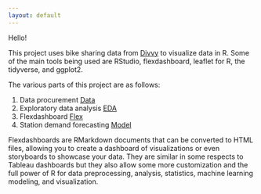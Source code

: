 ```yaml
---
layout: default
---
```


Hello!

This project uses bike sharing data from [Divvy](https://www.divvybikes.com/system-data) to visualize data in R. Some of the main tools being used are RStudio, flexdashboard, leaflet for R, the tidyverse, and ggplot2.

The various parts of this project are as follows:
1. Data procurement [Data](https://zacklarsen.github.io/divvy/Data.html)
1. Exploratory data analysis [EDA](https://zacklarsen.github.io/divvy/EDA.html)
1. Flexdashboard [Flex](https://zacklarsen.github.io/divvy/Flex.html)
1. Station demand forecasting [Model](https://zacklarsen.github.io/divvy/Model.html)


Flexdashboards are RMarkdown documents that can be converted to HTML files, allowing you to create a dashboard of visualizations or even storyboards to showcase your data. They are similar in some respects to Tableau dashboards but they also allow some more customization and the full power of R for data preprocessing, analysis, statistics, machine learning modeling, and visualization.
